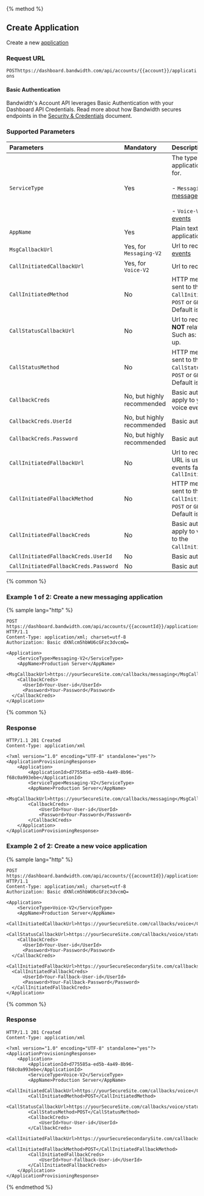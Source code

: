{% method %}

## Create Application

Create a new [application](../about.md)

### Request URL

<code class="post">POST</code>`https://dashboard.bandwidth.com/api/accounts/{{account}}/applications`

#### Basic Authentication

Bandwidth's Account API leverages Basic Authentication with your Dashboard API Credentials. Read more about how Bandwidth secures endpoints in the [Security & Credentials](../../../guides/accountCredentials.md) document.

### Supported Parameters

| Parameters                            | Mandatory                  | Description                                                                                                                                                                                                                        |
|:--------------------------------------|:---------------------------|:-----------------------------------------------------------------------------------------------------------------------------------------------------------------------------------------------------------------------------------|
| `ServiceType`                         | Yes                        | The type of service the application will be used for. <br><br>- `Messaging-V2` for [message events](../../../messaging/callbacks/messageEvents.md) <br><br>- `Voice-V2` for [voice events](../../../voice/bxml/callbacks/about.md) |
| `AppName`                             | Yes                        | Plain text name of the application                                                                                                                                                                                                 |
| `MsgCallbackUrl`                      | Yes, for `Messaging-V2`    | Url to receive [message events](../../../messaging/callbacks/messageEvents.md)                                                                                                                                                     |
| `CallInitiatedCallbackUrl`            | Yes, for `Voice-V2`        | Url to receive [voice events](../../../voice/bxml/callbacks/about.md)                                                                                                                                                              |
| `CallInitiatedMethod`                 | No                         | HTTP method for events sent to the `CallInitiatedCallbackUrl`.<br> <code class="post">POST</code> or <code class="get">GET</code><br>Default is <code class="post">POST</code>                                                     |
| `CallStatusCallbackUrl`               | No                         | Url to receive [voice events](../../../voice/bxml/callbacks/about.md) **NOT** related to Initiated. Such as: rejected or hung up.                                                                                                  |
| `CallStatusMethod`                    | No                         | HTTP method for events sent to the `CallStatusCallbackUrl`.<br> <code class="post">POST</code> or <code class="get">GET</code><br>Default is <code class="post">POST</code>                                                        |
| `CallbackCreds`                       | No, but highly recommended | Basic auth credentials to apply to your message & voice events                                                                                                                                                                     |
| `CallbackCreds.UserId`                | No, but highly recommended | Basic auth `UserId`                                                                                                                                                                                                                |
| `CallbackCreds.Password`              | No, but highly recommended | Basic auth `Password`                                                                                                                                                                                                              |
| `CallInitiatedFallbackUrl`            | No                         | Url to receive [voice events](../../../voice/bxml/callbacks/about.md) URL is used when voice events fail to process at `CallInitiatedCallbackUrl`                                                                                  |
| `CallInitiatedFallbackMethod`         | No                         | HTTP method for events sent to the `CallInitiatedFallbackUrl`.<br> <code class="post">POST</code> or <code class="get">GET</code><br>Default is <code class="post">POST</code>                                                     |
| `CallInitiatedFallbackCreds`          | No                         | Basic auth credentials to apply to voice events sent to the `CallInitiatedFallbackUrl`.                                                                                                                                            |
| `CallInitiatedFallbackCreds.UserId`   | No                         | Basic auth `UserId`                                                                                                                                                                                                                |
| `CallInitiatedFallbackCreds.Password` | No                         | Basic auth `Password`                                                                                                                                                                                                              |


{% common %}

### Example 1 of 2: Create a new messaging application

{% sample lang="http" %}

```http
POST https://dashboard.bandwidth.com/api/accounts/{{accountId}}/applications HTTP/1.1
Content-Type: application/xml; charset=utf-8
Authorization: Basic dXNlcm5hbWU6cGFzc3dvcmQ=

<Application>
    <ServiceType>Messaging-V2</ServiceType>
    <AppName>Production Server</AppName>
    <MsgCallbackUrl>https://yourSecureSite.com/callbacks/messaging</MsgCallbackUrl>
    <CallbackCreds>
      <UserId>Your-User-id</UserId>
      <Password>Your-Password</Password>
  </CallbackCreds>
</Application>
```

{% common %}

### Response

```http
HTTP/1.1 201 Created
Content-Type: application/xml

<?xml version="1.0" encoding="UTF-8" standalone="yes"?>
<ApplicationProvisioningResponse>
    <Application>
        <ApplicationId>d775585a-ed5b-4a49-8b96-f68c0a993ebe</ApplicationId>
        <ServiceType>Messaging-V2</ServiceType>
        <AppName>Production Server</AppName>
        <MsgCallbackUrl>https://yourSecureSite.com/callbacks/messaging</MsgCallbackUrl>
        <CallbackCreds>
            <UserId>Your-User-id</UserId>
            <Password>Your-Password</Password>
        </CallbackCreds>
    </Application>
</ApplicationProvisioningResponse>
```

### Example 2 of 2: Create a new voice application

{% sample lang="http" %}

```http
POST https://dashboard.bandwidth.com/api/accounts/{{accountId}}/applications HTTP/1.1
Content-Type: application/xml; charset=utf-8
Authorization: Basic dXNlcm5hbWU6cGFzc3dvcmQ=

<Application>
    <ServiceType>Voice-V2</ServiceType>
    <AppName>Production Server</AppName>
    <CallInitiatedCallbackUrl>https://yourSecureSite.com/callbacks/voice</CallInitiatedCallbackUrl>
    <CallStatusCallbackUrl>https://yourSecureSite.com/callbacks/voice/status</CallStatusCallbackUrl>
    <CallbackCreds>
      <UserId>Your-User-id</UserId>
      <Password>Your-Password</Password>
  </CallbackCreds>
  <CallInitiatedFallbackUrl>https://yourSecureSecondarySite.com/callbacks/voice</CallInitiatedCallbackUrl>
  <CallInitiatedFallbackCreds>
      <UserId>Your-Fallback-User-id</UserId>
      <Password>Your-Fallback-Password</Password>
  </CallInitiatedFallbackCreds>
</Application>
```

{% common %}

### Response

```http
HTTP/1.1 201 Created
Content-Type: application/xml

<?xml version="1.0" encoding="UTF-8" standalone="yes"?>
<ApplicationProvisioningResponse>
    <Application>
        <ApplicationId>d775585a-ed5b-4a49-8b96-f68c0a993ebe</ApplicationId>
        <ServiceType>Voice-V2</ServiceType>
        <AppName>Production Server</AppName>
        <CallInitiatedCallbackUrl>https://yourSecureSite.com/callbacks/voice</CallInitiatedCallbackUrl>
        <CallInitiatedMethod>POST</CallInitiatedMethod>
        <CallStatusCallbackUrl>https://yourSecureSite.com/callbacks/voice/status</CallStatusCallbackUrl>
        <CallStatusMethod>POST</CallStatusMethod>
        <CallbackCreds>
            <UserId>Your-User-id</UserId>
        </CallbackCreds>
        <CallInitiatedFallbackUrl>https://yourSecureSecondarySite.com/callbacks/voice</CallInitiatedCallbackUrl>
        <CallInitiatedFallbackMethod>POST</CallInitiatedFallbackMethod>
        <CallInitiatedFallbackCreds>
            <UserId>Your-Fallback-User-id</UserId>
        </CallInitiatedFallbackCreds>
    </Application>
</ApplicationProvisioningResponse>
```

{% endmethod %}
